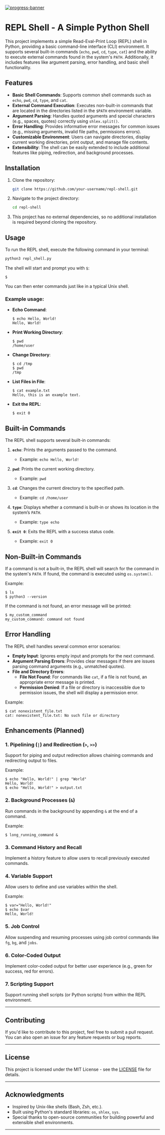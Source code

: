 [![progress-banner](https://backend.codecrafters.io/progress/shell/97d61c9b-7923-4e35-827f-da43c2051c98)](https://app.codecrafters.io/users/codecrafters-bot?r=2qF)
# REPL Shell - A Simple Python Shell

This project implements a simple Read-Eval-Print Loop (REPL) shell in Python, providing a basic command-line interface (CLI) environment. It supports several built-in commands (`echo`, `pwd`, `cd`, `type`, `cat`) and the ability to execute external commands found in the system's `PATH`. Additionally, it includes features like argument parsing, error handling, and basic shell functionality.

## Features

- **Basic Shell Commands**: Supports common shell commands such as `echo`, `pwd`, `cd`, `type`, and `cat`.
- **External Command Execution**: Executes non-built-in commands that are located in the directories listed in the `$PATH` environment variable.
- **Argument Parsing**: Handles quoted arguments and special characters (e.g., spaces, quotes) correctly using `shlex.split()`.
- **Error Handling**: Provides informative error messages for common issues (e.g., missing arguments, invalid file paths, permissions errors).
- **Customizable Environment**: Users can navigate directories, display current working directories, print output, and manage file contents.
- **Extensibility**: The shell can be easily extended to include additional features like piping, redirection, and background processes.

## Installation

1. Clone the repository:
   ```bash
   git clone https://github.com/your-username/repl-shell.git
   ```
   
2. Navigate to the project directory:
   ```bash
   cd repl-shell
   ```

3. This project has no external dependencies, so no additional installation is required beyond cloning the repository.

## Usage

To run the REPL shell, execute the following command in your terminal:

```bash
python3 repl_shell.py
```

The shell will start and prompt you with `$`:

```
$ 
```

You can then enter commands just like in a typical Unix shell.

### Example usage:

- **Echo Command**: 
  ```
  $ echo Hello, World!
  Hello, World!
  ```

- **Print Working Directory**:
  ```
  $ pwd
  /home/user
  ```

- **Change Directory**:
  ```
  $ cd /tmp
  $ pwd
  /tmp
  ```

- **List Files in File**:
  ```
  $ cat example.txt
  Hello, this is an example text.
  ```

- **Exit the REPL**:
  ```
  $ exit 0
  ```

## Built-in Commands

The REPL shell supports several built-in commands:

1. **`echo`**: Prints the arguments passed to the command.
   - Example: `echo Hello, World!`

2. **`pwd`**: Prints the current working directory.
   - Example: `pwd`

3. **`cd`**: Changes the current directory to the specified path.
   - Example: `cd /home/user`

4. **`type`**: Displays whether a command is built-in or shows its location in the system’s `PATH`.
   - Example: `type echo`

5. **`exit 0`**: Exits the REPL with a success status code.
   - Example: `exit 0`

## Non-Built-in Commands

If a command is not a built-in, the REPL shell will search for the command in the system's `PATH`. If found, the command is executed using `os.system()`.

Example:
```
$ ls
$ python3 --version
```

If the command is not found, an error message will be printed:
```
$ my_custom_command
my_custom_command: command not found
```

## Error Handling

The REPL shell handles several common error scenarios:

- **Empty Input**: Ignores empty input and prompts for the next command.
- **Argument Parsing Errors**: Provides clear messages if there are issues parsing command arguments (e.g., unmatched quotes).
- **File and Directory Errors**:
  - **File Not Found**: For commands like `cat`, if a file is not found, an appropriate error message is printed.
  - **Permission Denied**: If a file or directory is inaccessible due to permission issues, the shell will display a permission error.

Example:
```
$ cat nonexistent_file.txt
cat: nonexistent_file.txt: No such file or directory
```

## Enhancements (Planned)

### 1. **Pipelining (`|`) and Redirection (`>`, `>>`)**
Support for piping and output redirection allows chaining commands and redirecting output to files.

Example:
```
$ echo "Hello, World!" | grep "World"
Hello, World!
$ echo "Hello, World!" > output.txt
```

### 2. **Background Processes (`&`)**
Run commands in the background by appending `&` at the end of a command.

Example:
```
$ long_running_command &
```

### 3. **Command History and Recall**
Implement a history feature to allow users to recall previously executed commands.

### 4. **Variable Support**
Allow users to define and use variables within the shell.

Example:
```
$ var="Hello, World!"
$ echo $var
Hello, World!
```

### 5. **Job Control**
Allow suspending and resuming processes using job control commands like `fg`, `bg`, and `jobs`.

### 6. **Color-Coded Output**
Implement color-coded output for better user experience (e.g., green for success, red for errors).

### 7. **Scripting Support**
Support running shell scripts (or Python scripts) from within the REPL environment.

---

## Contributing

If you'd like to contribute to this project, feel free to submit a pull request. You can also open an issue for any feature requests or bug reports.

---

## License

This project is licensed under the MIT License - see the [LICENSE](LICENSE) file for details.

---

## Acknowledgments

- Inspired by Unix-like shells (Bash, Zsh, etc.).
- Built using Python's standard libraries: `os`, `shlex`, `sys`.
- Special thanks to open-source communities for building powerful and extensible shell environments.

---

